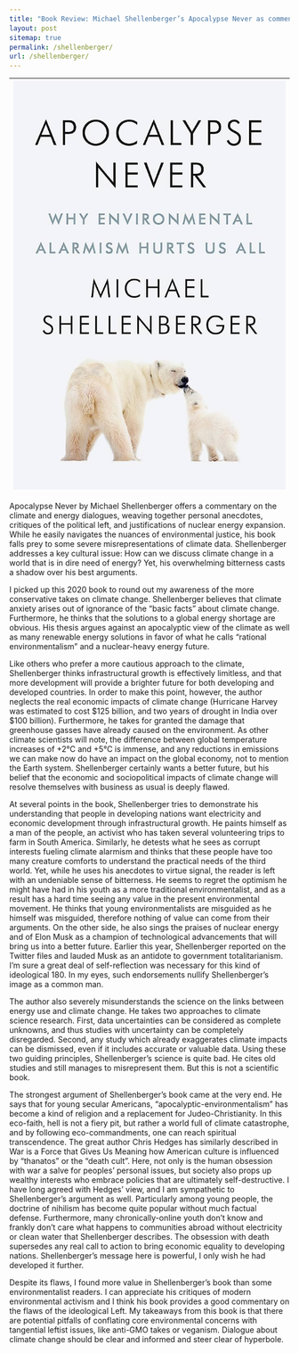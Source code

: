 ```yaml
---
title: "Book Review: Michael Shellenberger’s Apocalypse Never as commentary on secular dialogue"
layout: post
sitemap: true
permalink: /shellenberger/
url: /shellenberger/
---
```


|![shellenberger.jpg](/images/shellenberger.jpg)
|:--:|

Apocalypse Never by Michael Shellenberger offers a commentary on the climate and energy dialogues, weaving together personal anecdotes, critiques of the political left, and justifications of nuclear energy expansion. While he easily navigates the nuances of environmental justice, his book falls prey to some severe misrepresentations of climate data. Shellenberger addresses a key cultural issue: How can we discuss climate change in a world that is in dire need of energy? Yet, his overwhelming bitterness casts a shadow over his best arguments.

I picked up this 2020 book to round out my awareness of the more conservative takes on climate change. Shellenberger believes that climate anxiety arises out of ignorance of the “basic facts” about climate change. Furthermore, he thinks that the solutions to a global energy shortage are obvious. His thesis argues against an apocalyptic view of the climate as well as many renewable energy solutions in favor of what he calls “rational environmentalism” and a nuclear-heavy energy future.

Like others who prefer a more cautious approach to the climate, Shellenberger thinks infrastructural growth is effectively limitless, and that more development will provide a brighter future for both developing and developed countries. In order to make this point, however, the author neglects the real economic impacts of climate change (Hurricane Harvey was estimated to cost $125 billion, and two years of drought in India over $100 billion). Furthermore, he takes for granted the damage that greenhouse gasses have already caused on the environment. As other climate scientists will note, the difference between global temperature increases of +2°C and +5°C is immense, and any reductions in emissions we can make now do have an impact on the global economy, not to mention the Earth system. Shellenberger certainly wants a better future, but his belief that the economic and sociopolitical impacts of climate change will resolve themselves with business as usual is deeply flawed.

At several points in the book, Shellenberger tries to demonstrate his understanding that people in developing nations want electricity and economic development through infrastructural growth. He paints himself as a man of the people, an activist who has taken several volunteering trips to farm in South America. Similarly, he detests what he sees as corrupt interests fueling climate alarmism and thinks that these people have too many creature comforts to understand the practical needs of the third world. Yet, while he uses his anecdotes to virtue signal, the reader is left with an undeniable sense of bitterness. He seems to regret the optimism he might have had in his youth as a more traditional environmentalist, and as a result has a hard time seeing any value in the present environmental movement. He thinks that young environmentalists are misguided as he himself was misguided, therefore nothing of value can come from their arguments. On the other side, he also sings the praises of nuclear energy and of Elon Musk as a champion of technological advancements that will bring us into a better future. Earlier this year, Shellenberger reported on the Twitter files and lauded Musk as an antidote to government totalitarianism. I’m sure a great deal of self-reflection was necessary for this kind of ideological 180. In my eyes, such endorsements nullify Shellenberger’s image as a common man.

The author also severely misunderstands the science on the links between energy use and climate change. He takes two approaches to climate science research. First, data uncertainties can be considered as complete unknowns, and thus studies with uncertainty can be completely disregarded. Second, any study which already exaggerates climate impacts can be dismissed, even if it includes accurate or valuable data. Using these two guiding principles, Shellenberger’s science is quite bad. He cites old studies and still manages to misrepresent them. But this is not a scientific book.

The strongest argument of Shellenberger’s book came at the very end. He says that for young secular Americans, “apocalyptic-environmentalism” has become a kind of religion and a replacement for Judeo-Christianity. In this eco-faith, hell is not a fiery pit, but rather a world full of climate catastrophe, and by following eco-commandments, one can reach spiritual transcendence. The great author Chris Hedges has similarly described in War is a Force that Gives Us Meaning how American culture is influenced by “thanatos” or the “death cult”. Here, not only is the human obsession with war a salve for peoples’ personal issues, but society also props up wealthy interests who embrace policies that are ultimately self-destructive. I have long agreed with Hedges’ view, and I am sympathetic to Shellenberger’s argument as well. Particularly among young people, the doctrine of nihilism has become quite popular without much factual defense. Furthermore, many chronically-online youth don’t know and frankly don’t care what happens to communities abroad without electricity or clean water that Shellenberger describes. The obsession with death supersedes any real call to action to bring economic equality to developing nations. Shellenberger’s message here is powerful, I only wish he had developed it further.

Despite its flaws, I found more value in Shellenberger’s book than some environmentalist readers. I can appreciate his critiques of modern environmental activism and I think his book provides a good commentary on the flaws of the ideological Left. My takeaways from this book is that there are potential pitfalls of conflating core environmental concerns with tangential leftist issues, like anti-GMO takes or veganism. Dialogue about climate change should be clear and informed and steer clear of hyperbole.
